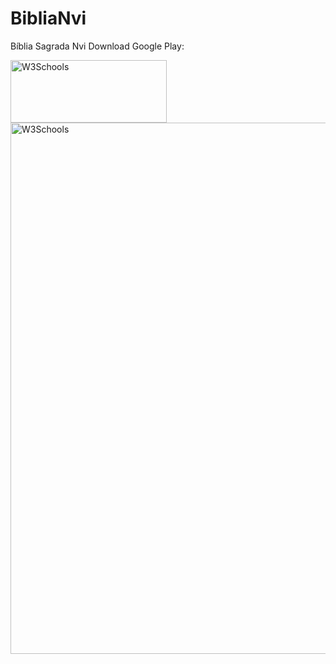 # BibliaNvi
Bíblia Sagrada Nvi
Download Google Play:

<a href="https://play.google.com/store/apps/details?id=com.projeto.biblianvi">
<img border="0" alt="W3Schools" src="https://play.google.com/intl/en_us/badges/images/generic/en_badge_web_generic.png" width="250" height="100">
  
<img border="0" alt="W3Schools" src="https://lh3.googleusercontent.com/XLMN8H0mQ5H4bvu8UbMjvcCu4xifwva0bPaowRXrqhi1AkFA5ypuuuDkS9Crwu8GR0o=w1326-h627-rw" width="650" height="850">  
  
  
  
